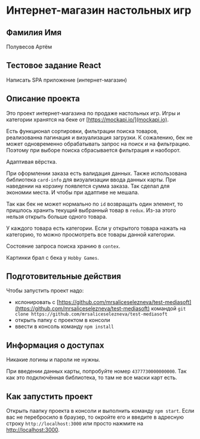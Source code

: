 # Интернет-магазин настольных игр

## Фамилия Имя

Полувесов Артём

## Тестовое задание React

Написать SPA приложение (интернет-магазин)

## Описание проекта

Это проект интернет-магазина по продаже настольных игр. Игры и категории хранятся на беке от [https://mockapi.io/](mockapi.io).

Есть функционал сортировки, фильтрации поиска товаров, реализованна пагинация и визуализация загрузки. К сожалению, бек не может одновременно обрабатывать запрос на поиск и на фильтрацию. Поэтому при выборе поиска сбрасывается фильтрация и наоборот.

Адаптивая вёрстка.

При оформлении заказа есть валидация данных. Также использована библиотека `card-info` для визуализации ввода данных карты.
При наведении на корзину появлется сумма заказа. Так сделал для экономии места. И чтобы при адаптиве не мешала.

Так как бек не может нормально по `id` возвращать один элемент, то пришлось хранить текущий выбранный товар в `redux`. Из-за этого нельзя открыть больше одного товара.

У каждого товара есть категории. Если у открытого товара нажать на категорию, то можно просмотреть все товары данной категории.

Состояние запроса поиска хранию в `contex`.

Картинки брал с бека у `Hobby Games`.

## Подготовительные действия

Чтобы запустить проект надо:

-   кслонировать с [https://github.com/mrsaliceselezneva/test-mediasoft](https://github.com/mrsaliceselezneva/test-mediasoft) командой `git clone https://github.com/mrsaliceselezneva/test-mediasoft`
-   открыть папку с проектом в консоли
-   ввести в консоль команду `npm install`

## Информация о доступах

Никакие логины и пароли не нужны.

При введении данных карты, попробуйте номер `4377730000000000`. Так как это подключённая библиотека, то там не все маски карт есть.

## Как запустить проект

Открыть паапку проекта в консоли и выполнить команду `npm start`. Если вас не перебросило в браузер, то окройте его и введите в адресную строку `http://localhost:3000` или просто нажмите на [http://localhost:3000](http://localhost:3000).

